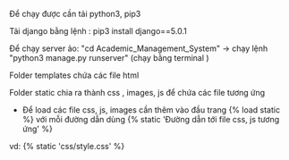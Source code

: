 Để chạy được cần tải python3, pip3 

Tải django bằng lệnh : pip3 install django==5.0.1

Để chạy server ảo: "cd Academic_Management_System" -> chạy lệnh  "python3 manage.py runserver"  (chạy bằng terminal )

Folder templates chứa các file html 

Folder static chia ra thành css , images, js để chứa các file tương ứng

* Để load các file css, js, images cần thêm vào đầu trang  {% load static %}  với mỗi đường dẫn dùng  {% static 'Đường dẫn tới file css, js tương ứng' %}

vd:  {% static 'css/style.css' %}
